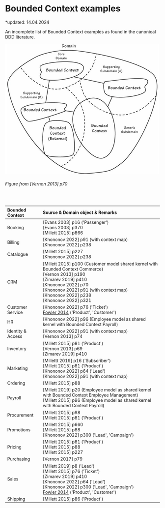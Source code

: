# Bounded Context examples

*updated: 14.04.2024 <br>

An incomplete list of Bounded Context examples as found in the canonical DDD literature.

![Domain Driven Design](./img/boundedcontextexample.png)
<br>
###### Figure from [Vernon 2013] p70

<br>


| Bounded Context        |Source & Domain object & Remarks                                        |
| :-------------------------------- | :-------------------------------------------------------------------------------------------------------------- |
| Booking          | [Evans 2003] p16 ('Passenger') <br> [Evans 2003] p370 <br> [Millett 2015] p866                                        |
| Billing   | [Khononov 2022] p91 (with context map)  <br> [Khononov 2022] p238                                       |
| Catalogue   | [Millett 2015] p227 <br> [Khononov 2022] p238                                    |
| CRM | [Millett 2015] p100 (Customer model shared kernel with Bounded Context Commerce) <br> [Vernon 2013] p190 <br> [Zimarev 2019] p410 <br>  [Khononov 2022] p70  <br> [Khononov 2022] p91 (with context map) <br> [Khononov 2022] p238 <br> [Khononov 2022] p321                   |
| Customer Service    | [Khononov 2022] p76 ('Ticket') <br> [Fowler 2014](https://martinfowler.com/bliki/BoundedContext.html) ('Product', 'Customer')        |
| HR | [Khononov 2022] p96 (Employee model as shared kernel with Bounded Context Payroll)         |
| Identity & Access    | [Khononov 2022] p91 (with context map)  <br> [Vernon 2013] p74        |
| Inventory    | [Millett 2015] p81 ('Product') <br> [Vernon 2013] p69 <br> [Zimarev 2019] p410          |
| Marketing    | [Millettt 2019] p16 ('Subscriber')  <br> [Millett 2015] p81 ('Product') <br> [Khononov 2022] p64 ('Lead') <br> [Khononov 2022] p91 (with context map)        |
| Ordering    | [Millett 2015] p88           |
| Payroll    | [Millett 2019] p20 (Employee model as shared kernel with Bounded Context Employee Management) <br> [Millett 2015] p96 (Employee model as shared kernel with Bounded Context Payroll)       |
| Procurement    | [Millett 2015] p98 <br> [Millett 2015] p81 ('Product')        |
| Promotions    | [Millett 2015] p660 <br> [Millett 2015] p88 <br> [Khononov 2022] p300 ('Lead', 'Campaign')        |
| Pricing    | [Millett 2015] p81 ('Product')  <br> [Millett 2015] p88 <br> [Millett 2015] p227        |
| Purchasing    | [Vernon 2017] p79         |
| Sales    | [Millett 2019] p8 ('Lead')  <br> [Millett 2015] p76 ('Ticket') <br> [Zimarev 2019] p410 <br> [Khononov 2022] p64 ('Lead') <br> [Khononov 2022] p300 ('Lead', 'Campaign') <br>  [Fowler 2014](https://martinfowler.com/bliki/BoundedContext.html) ('Product', 'Customer')          |
| Shipping    | [Millett 2015] p86 ('Product')          |







